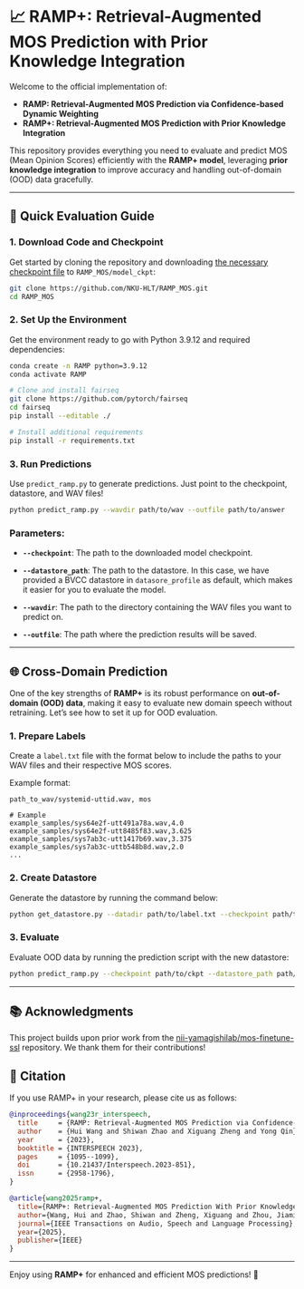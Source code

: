 # 📈 **RAMP+: Retrieval-Augmented MOS Prediction with Prior Knowledge Integration**

Welcome to the official implementation of:

- **RAMP: Retrieval-Augmented MOS Prediction via Confidence-based Dynamic Weighting**
- **RAMP+: Retrieval-Augmented MOS Prediction with Prior Knowledge Integration**

This repository provides everything you need to evaluate and predict MOS (Mean Opinion Scores) efficiently with the **RAMP+ model**, leveraging **prior knowledge integration** to improve accuracy and handling out-of-domain (OOD) data gracefully. 

---

## 🚀 **Quick Evaluation Guide**

### 1. **Download Code and Checkpoint**

Get started by cloning the repository and downloading [the necessary checkpoint file](https://drive.google.com/file/d/1-l5huyOHWXFtSlGfHnHJVA7dcVS2RSdM/view?usp=sharing) to `RAMP_MOS/model_ckpt`:



```bash
git clone https://github.com/NKU-HLT/RAMP_MOS.git
cd RAMP_MOS
```

### 2. **Set Up the Environment**

Get the environment ready to go with Python 3.9.12 and required dependencies:

```bash
conda create -n RAMP python=3.9.12
conda activate RAMP

# Clone and install fairseq
git clone https://github.com/pytorch/fairseq
cd fairseq
pip install --editable ./

# Install additional requirements
pip install -r requirements.txt
```

### 3. **Run Predictions**

Use `predict_ramp.py` to generate predictions. Just point to the checkpoint, datastore, and WAV files!

```bash
python predict_ramp.py --wavdir path/to/wav --outfile path/to/answer
```
### Parameters:

- **`--checkpoint`**: The path to the downloaded model checkpoint. 

- **`--datastore_path`**: The path to the datastore. In this case, we have provided a BVCC datastore in `datasore_profile` as default, which makes it easier for you to evaluate the model. 

- **`--wavdir`**: The path to the directory containing the WAV files you want to predict on. 

- **`--outfile`**: The path where the prediction results will be saved. 


---

## 🌐 **Cross-Domain Prediction**

One of the key strengths of **RAMP+** is its robust performance on **out-of-domain (OOD) data**, making it easy to evaluate new domain speech without retraining. Let’s see how to set it up for OOD evaluation. 

### 1. **Prepare Labels**

Create a `label.txt` file with the format below to include the paths to your WAV files and their respective MOS scores.

Example format:

```
path_to_wav/systemid-uttid.wav, mos

# Example
example_samples/sys64e2f-utt491a78a.wav,4.0
example_samples/sys64e2f-utt8485f83.wav,3.625
example_samples/sys7ab3c-utt1417b69.wav,3.375
example_samples/sys7ab3c-uttb548b8d.wav,2.0
...
```

### 2. **Create Datastore**

Generate the datastore by running the command below:

```bash
python get_datastore.py --datadir path/to/label.txt --checkpoint path/to/ckpt --datastore_path path/to/datastore
```

### 3. **Evaluate**

Evaluate OOD data by running the prediction script with the new datastore:

```bash
python predict_ramp.py --checkpoint path/to/ckpt --datastore_path path/to/new_datastore --wavdir path/to/wav --outfile path/to/answer
```

---

## 📚 **Acknowledgments**

This project builds upon prior work from the [nii-yamagishilab/mos-finetune-ssl](https://github.com/nii-yamagishilab/mos-finetune-ssl) repository. We thank them for their contributions! 

## 📑 **Citation**

If you use RAMP+ in your research, please cite us as follows:

```bibtex
@inproceedings{wang23r_interspeech,
  title     = {RAMP: Retrieval-Augmented MOS Prediction via Confidence-based Dynamic Weighting},
  author    = {Hui Wang and Shiwan Zhao and Xiguang Zheng and Yong Qin},
  year      = {2023},
  booktitle = {INTERSPEECH 2023},
  pages     = {1095--1099},
  doi       = {10.21437/Interspeech.2023-851},
  issn      = {2958-1796},
}

@article{wang2025ramp+,
  title={RAMP+: Retrieval-Augmented MOS Prediction With Prior Knowledge Integration},
  author={Wang, Hui and Zhao, Shiwan and Zheng, Xiguang and Zhou, Jiaming and Wang, Xuechen and Qin, Yong},
  journal={IEEE Transactions on Audio, Speech and Language Processing},
  year={2025},
  publisher={IEEE}
}
```

---

Enjoy using **RAMP+** for enhanced and efficient MOS predictions! 🎉
